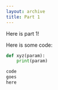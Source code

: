 ```yaml
---
layout: archive
title: Part 1
---
```


Here is part 1!

Here is some code:

``` python
def xyz(param):
    print(param)

code
goes
here
```
